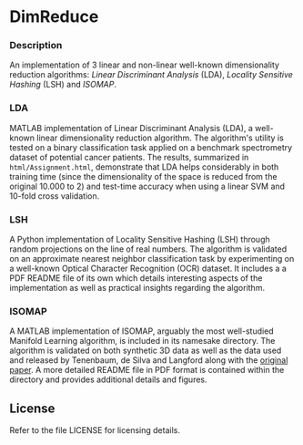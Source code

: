 # DimReduce

### Description

An implementation of 3 linear and non-linear well-known dimensionality reduction algorithms:  _Linear Discriminant Analysis_ (LDA), _Locality Sensitive Hashing_ (LSH) and _ISOMAP_.

### LDA

MATLAB implementation of Linear Discriminant Analysis (LDA), a well-known linear dimensionality reduction algorithm. The algorithm's utility is tested on a binary classification task applied on a benchmark spectrometry dataset of  potential cancer patients. The results, summarized in `html/Assignment.html`, demonstrate that LDA helps considerably in both
training time (since the dimensionality of the space is reduced from the original 10.000 to 2) and test-time accuracy when using a linear SVM and 10-fold cross validation.

### LSH

A Python implementation of Locality Sensitive Hashing (LSH) through random projections on the line of real numbers.  The algorithm is validated on an approximate nearest neighbor classification task by experimenting on a well-known Optical Character Recognition (OCR) dataset. It includes a a PDF README file of its own which details interesting
aspects of the implementation as well as practical insights regarding the algorithm.

### ISOMAP

A MATLAB implementation of ISOMAP, arguably the most well-studied Manifold Learning algorithm, is included in its namesake directory. The algorithm is validated on both synthetic 3D data as well as the data used and released by Tenenbaum, de Silva and Langford along with the [original paper](http://isomap.stanford.edu/). A more detailed README file in
PDF format is contained within the directory and provides additional details and figures.

License
-------

Refer to the file LICENSE for licensing details.


